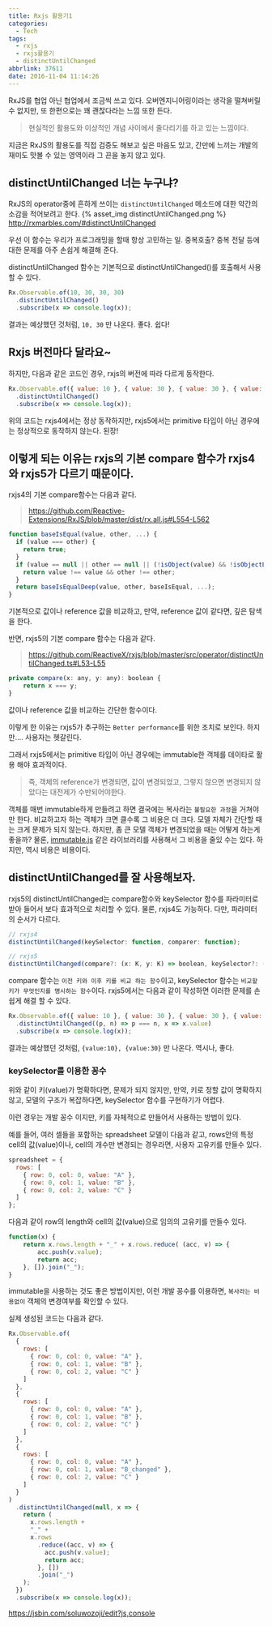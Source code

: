 ```yaml
---
title: Rxjs 활용기1
categories:
  - Tech
tags:
  - rxjs
  - rxjs활용기
  - distinctUntilChanged
abbrlink: 37611
date: 2016-11-04 11:14:26
---
```


RxJS를 협업 아닌 협업에서 조금씩 쓰고 있다.
오버엔지니어링이라는 생각을 떨쳐버릴 수 없지만, 또 한편으로는 꽤 괜찮다라는 느낌 또한 든다.

> 현실적인 활용도와 이상적인 개념 사이에서 줄다리기를 하고 있는 느낌이다.

지금은 RxJS의 활용도를 직접 검증도 해보고 싶은 마음도 있고,
간만에 느끼는 개발의 재미도 맛볼 수 있는 영역이라 그 끈을 놓지 않고 있다.

## distinctUntilChanged 너는 누구냐?

RxJS의 operator중에 흔하게 쓰이는 `distinctUntilChanged` 메소드에 대한 약간의 소감을 적어보려고 한다.
{% asset_img distinctUntilChanged.png %}
http://rxmarbles.com/#distinctUntilChanged

우선 이 함수는 우리가 프로그래밍을 할때 항상 고민하는 일.
중복호출? 중복 전달 등에 대한 문제를 아주 손쉽게 해결해 준다.

distinctUntilChanged 함수는 기본적으로 distinctUntilChanged()를 호출해서 사용 할 수 있다.

```js
Rx.Observable.of(10, 30, 30, 30)
  .distinctUntilChanged()
  .subscribe(x => console.log(x));
```

결과는 예상했던 것처럼, `10, 30` 만 나온다. 좋다. 쉽다!

## Rxjs 버전마다 달라요~

하지만, 다음과 같은 코드인 경우, rxjs의 버전에 따라 다르게 동작한다.

```js
Rx.Observable.of({ value: 10 }, { value: 30 }, { value: 30 }, { value: 30 })
  .distinctUntilChanged()
  .subscribe(x => console.log(x));
```

위의 코드는 rxjs4에서는 정상 동작하지만, rxjs5에서는 primitive 타입이 아닌 경우에는 정상적으로 동작하지 않는다. 된장!

## 이렇게 되는 이유는 rxjs의 기본 compare 함수가 rxjs4와 rxjs5가 다르기 때문이다.

rxjs4의 기본 compare함수는 다음과 같다.

> https://github.com/Reactive-Extensions/RxJS/blob/master/dist/rx.all.js#L554-L562

```js
function baseIsEqual(value, other, ...) {
  if (value === other) {
    return true;
  }
  if (value == null || other == null || (!isObject(value) && !isObjectLike(other))) {
    return value !== value && other !== other;
  }
  return baseIsEqualDeep(value, other, baseIsEqual, ...);
}
```

기본적으로 값이나 reference 값을 비교하고, 만약, reference 값이 같다면, 깊은 탐색을 한다.

반면, rxjs5의 기본 compare 함수는 다음과 같다.

> https://github.com/ReactiveX/rxjs/blob/master/src/operator/distinctUntilChanged.ts#L53-L55

```js
private compare(x: any, y: any): boolean {
    return x === y;
}
```

값이나 reference 값을 비교하는 간단한 함수이다.

이렇게 한 이유는 rxjs5가 추구하는 `Better performance`를 위한 조치로 보인다. 하지만.... 사용자는 헷갈린다.

그래서 rxjs5에서는 primitive 타입이 아닌 경우에는 immutable한 객체를 데이타로 활용 해야 효과적이다.

> 즉, 객체의 reference가 변경되면, 값이 변경되었고, 그렇지 않으면 변경되지 않았다는 대전제가 수반되어야한다.

객체를 매번 immutable하게 만들려고 하면 결국에는 복사라는 `불필요한 과정`을 거쳐야만 한다. 비교하고자 하는 객체가 크면 클수록 그 비용은 더 크다.
모델 자체가 간단할 때는 크게 문제가 되지 않는다. 하지만, 좀 큰 모델 객체가 변경되었을 때는 어떻게 하는게 좋을까?
물론, [immutable.js](https://facebook.github.io/immutable-js/) 같은 라이브러리를 사용해서 그 비용을 줄있 수는 있다.
하지만, 역시 비용은 비용이다.

## distinctUntilChanged를 잘 사용해보자.

rxjs5의 distinctUntilChanged는 compare함수와 keySelector 함수를 파라미터로 받아 들어서 보다 효과적으로 처리할 수 있다. 물론, rxjs4도 가능하다. 다만, 파라미터의 순서가 다르다.

```js
// rxjs4
distinctUntilChanged(keySelector: function, comparer: function);

// rxjs5
distinctUntilChanged(compare?: (x: K, y: K) => boolean, keySelector?: (x: T) => K)
```

compare 함수는 `이전 키와 이후 키를 비교 하는 함수`이고,
keySelector 함수는 `비교할 키가 무엇인지를 명시하는 함수`이다.
rxjs5에서는 다음과 같이 작성하면 이러한 문제를 손쉽게 해결 할 수 있다.

```js
Rx.Observable.of({ value: 10 }, { value: 30 }, { value: 30 }, { value: 30 })
  .distinctUntilChanged((p, n) => p === n, x => x.value)
  .subscribe(x => console.log(x));
```

결과는 예상했던 것처럼, `{value:10}, {value:30}` 만 나온다. 역시나, 좋다.

### keySelector를 이용한 꽁수

위와 같이 키(value)가 명확하다면, 문제가 되지 않지만, 만약, 키로 정할 값이 명확하지 않고, 모델의 구조가 복잡하다면, keySelector 함수를 구현하기가 어렵다.

이런 경우는 개발 꽁수 이지만, 키를 자체적으로 만들어서 사용하는 방법이 있다.

예를 들어, 여러 셀들을 포함하는 spreadsheet 모델이 다음과 같고, rows안의 특정 cell의 값(value)이나, cell의 개수만 변경되는 경우라면, 사용자 고유키를 만들수 있다.

```js
spreadsheet = {
  rows: [
    { row: 0, col: 0, value: "A" },
    { row: 0, col: 1, value: "B" },
    { row: 0, col: 2, value: "C" }
  ]
};
```

다음과 같이 row의 length와 cell의 값(value)으로 임의의 고유키를 만들수 있다.

```js
function(x) {
    return x.rows.length + "_" + x.rows.reduce( (acc, v) => {
        acc.push(v.value);
        return acc;
    }, []).join("_");
}
```

immutable을 사용하는 것도 좋은 방법이지만, 이런 개발 꽁수를 이용하면, `복사라는 비용없이` 객체의 변경여부를 확인할 수 있다.

실제 생성된 코드는 다음과 같다.

```js
Rx.Observable.of(
  {
    rows: [
      { row: 0, col: 0, value: "A" },
      { row: 0, col: 1, value: "B" },
      { row: 0, col: 2, value: "C" }
    ]
  },
  {
    rows: [
      { row: 0, col: 0, value: "A" },
      { row: 0, col: 1, value: "B" },
      { row: 0, col: 2, value: "C" }
    ]
  },
  {
    rows: [
      { row: 0, col: 0, value: "A" },
      { row: 0, col: 1, value: "B_changed" },
      { row: 0, col: 2, value: "C" }
    ]
  }
)
  .distinctUntilChanged(null, x => {
    return (
      x.rows.length +
      "_" +
      x.rows
        .reduce((acc, v) => {
          acc.push(v.value);
          return acc;
        }, [])
        .join("_")
    );
  })
  .subscribe(x => console.log(x));
```

https://jsbin.com/soluwozoji/edit?js,console
